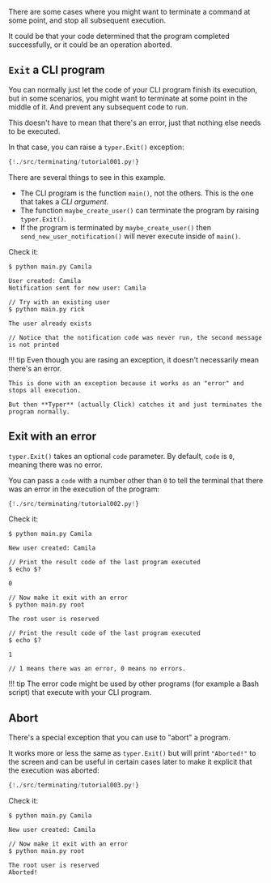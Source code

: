 There are some cases where you might want to terminate a command at some point, and stop all subsequent execution.

It could be that your code determined that the program completed successfully, or it could be an operation aborted.

## `Exit` a CLI program

You can normally just let the code of your CLI program finish its execution, but in some scenarios, you might want to terminate at some point in the middle of it. And prevent any subsequent code to run.

This doesn't have to mean that there's an error, just that nothing else needs to be executed.

In that case, you can raise a `typer.Exit()` exception:

```Python hl_lines="9"
{!./src/terminating/tutorial001.py!}
```

There are several things to see in this example.

* The CLI program is the function `main()`, not the others. This is the one that takes a *CLI argument*.
* The function `maybe_create_user()` can terminate the program by raising `typer.Exit()`.
* If the program is terminated by `maybe_create_user()` then `send_new_user_notification()` will never execute inside of `main()`.

Check it:

<div class="termy">

```console
$ python main.py Camila

User created: Camila
Notification sent for new user: Camila

// Try with an existing user
$ python main.py rick

The user already exists

// Notice that the notification code was never run, the second message is not printed
```

</div>

!!! tip
    Even though you are rasing an exception, it doesn't necessarily mean there's an error.

    This is done with an exception because it works as an "error" and stops all execution.
    
    But then **Typer** (actually Click) catches it and just terminates the program normally.

## Exit with an error

`typer.Exit()` takes an optional `code` parameter. By default, `code` is `0`, meaning there was no error.

You can pass a `code` with a number other than `0` to tell the terminal that there was an error in the execution of the program:

```Python hl_lines="7"
{!./src/terminating/tutorial002.py!}
```

Check it:

<div class="termy">

```console
$ python main.py Camila

New user created: Camila

// Print the result code of the last program executed
$ echo $?

0

// Now make it exit with an error
$ python main.py root

The root user is reserved

// Print the result code of the last program executed
$ echo $?

1

// 1 means there was an error, 0 means no errors.
```

</div>

!!! tip
    The error code might be used by other programs (for example a Bash script) that execute with your CLI program.

## Abort

There's a special exception that you can use to "abort" a program.

It works more or less the same as `typer.Exit()` but will print `"Aborted!"` to the screen and can be useful in certain cases later to make it explicit that the execution was aborted:

```Python hl_lines="7"
{!./src/terminating/tutorial003.py!}
```

Check it:

<div class="termy">

```console
$ python main.py Camila

New user created: Camila

// Now make it exit with an error
$ python main.py root

The root user is reserved
Aborted!
```

</div>
